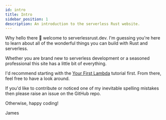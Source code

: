 ```yaml
---
id: intro
title: Intro
sidebar_position: 1
description: An introduction to the serverless Rust website.
---
```


Why hello there 👋 welcome to serverlessrust.dev. I'm guessing you're here to learn about all of the wonderful things you can build with Rust and serverless.

Whether you are brand new to serverless development or a seasoned professional this site has a little bit of everything. 

I'd recommend starting with the [Your First Lambda](./docs/category/your-first-lambda) tutorial first. From there, feel free to have a look around.

If you'd like to contribute or noticed one of my inevitable spelling mistakes then please raise an issue on the GitHub repo.

Otherwise, happy coding! 

James